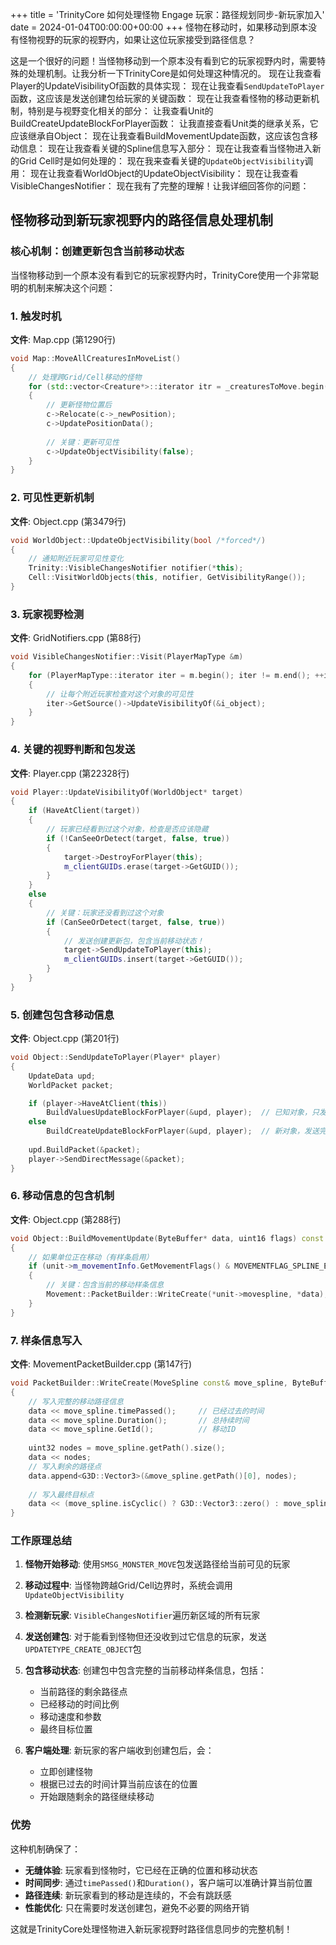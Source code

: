 +++
title = 'TrinityCore 如何处理怪物 Engage 玩家：路径规划同步-新玩家加入'
date = 2024-01-04T00:00:00+00:00
+++
怪物在移动时，如果移动到原本没有怪物视野的玩家的视野内，如果让这位玩家接受到路径信息？

这是一个很好的问题！当怪物移动到一个原本没有看到它的玩家视野内时，需要特殊的处理机制。让我分析一下TrinityCore是如何处理这种情况的。 现在让我查看Player的UpdateVisibilityOf函数的具体实现： 现在让我查看`SendUpdateToPlayer`函数，这应该是发送创建包给玩家的关键函数： 现在让我查看怪物的移动更新机制，特别是与视野变化相关的部分： 让我查看Unit的BuildCreateUpdateBlockForPlayer函数： 让我直接查看Unit类的继承关系，它应该继承自Object： 现在让我查看BuildMovementUpdate函数，这应该包含移动信息： 现在让我查看关键的Spline信息写入部分： 现在让我查看当怪物进入新的Grid Cell时是如何处理的： 现在我来查看关键的`UpdateObjectVisibility`调用： 现在让我查看WorldObject的UpdateObjectVisibility： 现在让我查看VisibleChangesNotifier： 现在我有了完整的理解！让我详细回答你的问题：

## 怪物移动到新玩家视野内的路径信息处理机制

### 核心机制：创建更新包含当前移动状态

当怪物移动到一个原本没有看到它的玩家视野内时，TrinityCore使用一个非常聪明的机制来解决这个问题：

### 1. 触发时机

**文件**: Map.cpp (第1290行)
```cpp
void Map::MoveAllCreaturesInMoveList()
{
    // 处理跨Grid/Cell移动的怪物
    for (std::vector<Creature*>::iterator itr = _creaturesToMove.begin(); itr != _creaturesToMove.end(); ++itr)
    {
        // 更新怪物位置后
        c->Relocate(c->_newPosition);
        c->UpdatePositionData();
        
        // 关键：更新可见性
        c->UpdateObjectVisibility(false);
    }
}
```

### 2. 可见性更新机制

**文件**: Object.cpp (第3479行)
```cpp
void WorldObject::UpdateObjectVisibility(bool /*forced*/)
{
    // 通知附近玩家可见性变化
    Trinity::VisibleChangesNotifier notifier(*this);
    Cell::VisitWorldObjects(this, notifier, GetVisibilityRange());
}
```

### 3. 玩家视野检测

**文件**: GridNotifiers.cpp (第88行)
```cpp
void VisibleChangesNotifier::Visit(PlayerMapType &m)
{
    for (PlayerMapType::iterator iter = m.begin(); iter != m.end(); ++iter)
    {
        // 让每个附近玩家检查对这个对象的可见性
        iter->GetSource()->UpdateVisibilityOf(&i_object);
    }
}
```

### 4. 关键的视野判断和包发送

**文件**: Player.cpp (第22328行)
```cpp
void Player::UpdateVisibilityOf(WorldObject* target)
{
    if (HaveAtClient(target))
    {
        // 玩家已经看到过这个对象，检查是否应该隐藏
        if (!CanSeeOrDetect(target, false, true))
        {
            target->DestroyForPlayer(this);
            m_clientGUIDs.erase(target->GetGUID());
        }
    }
    else
    {
        // 关键：玩家还没看到过这个对象
        if (CanSeeOrDetect(target, false, true))
        {
            // 发送创建更新包，包含当前移动状态！
            target->SendUpdateToPlayer(this);
            m_clientGUIDs.insert(target->GetGUID());
        }
    }
}
```

### 5. 创建包包含移动信息

**文件**: Object.cpp (第201行)
```cpp
void Object::SendUpdateToPlayer(Player* player)
{
    UpdateData upd;
    WorldPacket packet;

    if (player->HaveAtClient(this))
        BuildValuesUpdateBlockForPlayer(&upd, player);  // 已知对象，只发送数值更新
    else
        BuildCreateUpdateBlockForPlayer(&upd, player);  // 新对象，发送完整创建包
    
    upd.BuildPacket(&packet);
    player->SendDirectMessage(&packet);
}
```

### 6. 移动信息的包含机制

**文件**: Object.cpp (第288行)
```cpp
void Object::BuildMovementUpdate(ByteBuffer* data, uint16 flags) const
{
    // 如果单位正在移动（有样条启用）
    if (unit->m_movementInfo.GetMovementFlags() & MOVEMENTFLAG_SPLINE_ENABLED)
    {
        // 关键：包含当前的移动样条信息
        Movement::PacketBuilder::WriteCreate(*unit->movespline, *data);
    }
}
```

### 7. 样条信息写入

**文件**: MovementPacketBuilder.cpp (第147行)
```cpp
void PacketBuilder::WriteCreate(MoveSpline const& move_spline, ByteBuffer& data)
{
    // 写入完整的移动路径信息
    data << move_spline.timePassed();     // 已经过去的时间
    data << move_spline.Duration();       // 总持续时间
    data << move_spline.GetId();          // 移动ID
    
    uint32 nodes = move_spline.getPath().size();
    data << nodes;
    // 写入剩余的路径点
    data.append<G3D::Vector3>(&move_spline.getPath()[0], nodes);
    
    // 写入最终目标点
    data << (move_spline.isCyclic() ? G3D::Vector3::zero() : move_spline.FinalDestination());
}
```

### 工作原理总结

1. **怪物开始移动**: 使用`SMSG_MONSTER_MOVE`包发送路径给当前可见的玩家

2. **移动过程中**: 当怪物跨越Grid/Cell边界时，系统会调用`UpdateObjectVisibility`

3. **检测新玩家**: `VisibleChangesNotifier`遍历新区域的所有玩家

4. **发送创建包**: 对于能看到怪物但还没收到过它信息的玩家，发送`UPDATETYPE_CREATE_OBJECT`包

5. **包含移动状态**: 创建包中包含完整的当前移动样条信息，包括：
   - 当前路径的剩余路径点
   - 已经移动的时间比例
   - 移动速度和参数
   - 最终目标位置

6. **客户端处理**: 新玩家的客户端收到创建包后，会：
   - 立即创建怪物
   - 根据已过去的时间计算当前应该在的位置
   - 开始跟随剩余的路径继续移动

### 优势

这种机制确保了：
- **无缝体验**: 玩家看到怪物时，它已经在正确的位置和移动状态
- **时间同步**: 通过`timePassed()`和`Duration()`，客户端可以准确计算当前位置
- **路径连续**: 新玩家看到的移动是连续的，不会有跳跃感
- **性能优化**: 只在需要时发送创建包，避免不必要的网络开销

这就是TrinityCore处理怪物进入新玩家视野时路径信息同步的完整机制！
